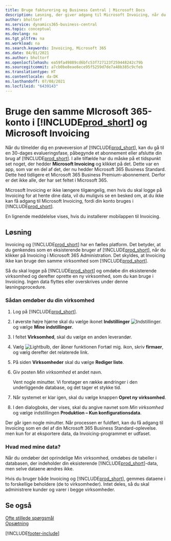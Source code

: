```yaml
---
title: Bruge fakturering og Business Central | Microsoft Docs
description: Løsning, der giver adgang til Microsoft Invoicing, når du har fået Dynamics 365 Business Central.
author: bholtorf
ms.service: dynamics365-business-central
ms.topic: conceptual
ms.devlang: na
ms.tgt_pltfrm: na
ms.workload: na
ms.search.keywords: Invoicing, Microsoft 365
ms.date: 04/01/2021
ms.author: bholtorf
ms.openlocfilehash: ea59fa49889cd6bfc53f727123f259448242c79b
ms.sourcegitcommit: a7cb0be8eae6ece95f5259d7de7a48b385c9cfeb
ms.translationtype: HT
ms.contentlocale: da-DK
ms.lasthandoff: 07/08/2021
ms.locfileid: "6439143"
---
```

# <a name="using-the-same-microsoft-365-account-in-prod_short-and-microsoft-invoicing"></a>Bruge den samme MIcrosoft 365-konto i [!INCLUDE[prod_short](includes/prod_long.md)] og Microsoft Invoicing
Når du tilmelder dig en prøveversion af [!INCLUDE[prod_short](includes/prod_short.md)], kan du gå til en 30-dages evalueringsfase, påbegynde et abonnement eller afslutte din brug af [!INCLUDE[prod_short](includes/prod_short.md)]. I alle tilfælde har du måske på et tidspunkt set noget, der hedder **Microsoft Invoicing** og klikket på det. Dette var en app, som var en del af det, der nu hedder Microsoft 365 Business Standard. Dette hed tidligere et Microsoft 365 Business Premium-abonnement. Derfor er det ikke alle, der har set feltet i Microsoft 365.  

Microsoft Invoicing er ikke længere tilgængelig, men hvis du skal logge på Invoicing for at hente dine data, vil du muligvis se en besked om, at du ikke kan få adgang til Microsoft Invoicing, fordi din konto bruges i [!INCLUDE[prod_short](includes/prod_short.md)].  

En lignende meddelelse vises, hvis du installerer mobilappen til Invoicing.  

## <a name="workaround"></a>Løsning
Invoicing og [!INCLUDE[prod_short](includes/prod_short.md)] har en fælles platform. Det betyder, at du genkendes som en eksisterende bruger af [!INCLUDE[prod_short](includes/prod_short.md)], når du klikker på Invoicing i Microsoft 365 Administration. Det skyldes, at Invoicing ikke kan bruge den samme virksomhed som [!INCLUDE[prod_short](includes/prod_short.md)].  

Så du skal logge på [!INCLUDE[prod_short](includes/prod_short.md)] og omdøbe din eksisterende virksomhed og derefter oprette en ny virksomhed, som du kan bruge i Invoicing. Ingen data flyttes eller overskrives under denne løsningsprocedure.

### <a name="to-rename-your-company"></a>Sådan omdøber du din virksomhed
1. Log på [!INCLUDE[prod_short](includes/prod_short.md)].
2. I øverste højre hjørne skal du vælge ikonet **Indstillinger** ![Indstillinger.](media/ui-experience/settings_icon_small.png "Ikonet Indstillinger for rollecenter") og vælge **Mine indstillinger**.
3. I feltet **Virksomhed**, skal du vælge en anden leverandør.
4. Vælg ![Lightbulb, der åbner funktionen Fortæl mig.](media/ui-search/search_small.png "Fortæl mig, hvad du vil foretage dig") ikon, skriv **firmaer**, og vælg derefter det relaterede link.  
5. På siden **Virksomheder** skal du vælge **Rediger liste**.  
6. Giv posten *Min virksomhed* et andet navn.  

    Vent nogle minutter. Vi foretager en række ændringer i den underliggende database, og det tager et stykke tid.
7.  Når systemet er klar igen, skal du vælge knappen **Opret ny virksomhed**.  
8.  I den dialogboks, der vises, skal du angive navnet som *Min virksomhed* og vælge indstillingen **Produktion – Kun konfigurationsdata**.  

Der går igen nogle minutter. Når processen er fuldført, kan du få adgang til Invoicing som en del af din Microsoft 365 Business Standard-oplevelse. men kun for at eksportere data, da Invoicing-programmet er udfaset.  

### <a name="what-about-my-data"></a>Hvad med mine data?
Når du omdøber det oprindelige Min virksomhed, omdøbes de tabeller i databasen, der indeholder din eksisterende [!INCLUDE[prod_short](includes/prod_short.md)]-data, men selve dataene ændres ikke.  

Hvis du bruger både Invoicing og [!INCLUDE[prod_short](includes/prod_short.md)], gemmes dataene i to forskellige beholdere (de to virksomheder). Intet deles, så du skal administrere kunder og varer i begge virksomheder.  

## <a name="see-also"></a>Se også
[Ofte stillede spørgsmål](across-faq.yml)  
[Opsætning](admin-setup-and-administration.md)  


[!INCLUDE[footer-include](includes/footer-banner.md)]